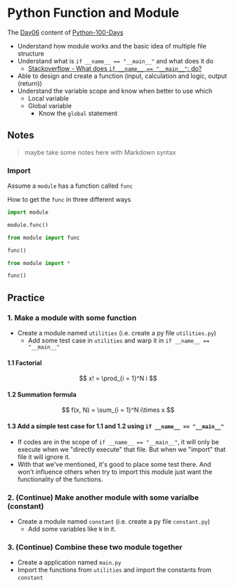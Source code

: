 # Python Function and Module

The [Day06](https://github.com/jackfrued/Python-100-Days/blob/master/Day01-15/06.%E5%87%BD%E6%95%B0%E5%92%8C%E6%A8%A1%E5%9D%97%E7%9A%84%E4%BD%BF%E7%94%A8.md) content of [Python-100-Days](https://github.com/jackfrued/Python-100-Days#day0115---python%E8%AF%AD%E8%A8%80%E5%9F%BA%E7%A1%80)

* Understand how module works and the basic idea of multiple file structure
* Understand what is `if __name__ == "__main__"` and what does it do
  * [Stackoverflow - What does `if __name__ == "__main__"`: do?](https://stackoverflow.com/questions/419163/what-does-if-name-main-do)
* Able to design and create a function (input, calculation and logic, output (return))
* Understand the variable scope and know when better to use which
  * Local variable
  * Global variable
    * Know the `global` statement

## Notes

> maybe take some notes here with Markdown syntax

### Import

Assume a `module` has a function called `func`

How to get the `func` in three different ways

```py
import module

module.func()
```

```py
from module import func

func()
```

```py
from module import *

func()
```

## Practice

### 1. Make a module with some function

* Create a module named `utilities` (i.e. create a py file `utilities.py`)
  * Add some test case in `utilities` and warp it in `if __name__ == "__main__"`

#### 1.1 Factorial

$$
x! = \prod_{i = 1}^N i
$$

#### 1.2 Summation formula

$$
f(x, N) = \sum_{i = 1}^N i\times x
$$

#### 1.3 Add a simple test case for 1.1 and 1.2 using `if __name__ == "__main__"`

* If codes are in the scope of `if __name__ == "__main__"`, it will only be execute when we "directly execute" that file. But when we "import" that file it will ignore it.
* With that we've mentioned, it's good to place some test there. And won't influence others when try to import this module just want the functionality of the functions.

### 2. (Continue) Make another module with some varialbe (constant)

* Create a module named `constant` (i.e. create a py file `constant.py`)
  * Add some variables like `N` in it.

### 3. (Continue) Combine these two module together

* Create a application named `main.py`
* Import the functions from `utilities` and import the constants from `constant`
